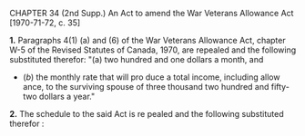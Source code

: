 CHAPTER 34 (2nd Supp.)
An Act to amend the War Veterans
Allowance Act
[1970-71-72, c. 35]

**1.** Paragraphs 4(1) (a) and (6) of the
War Veterans Allowance Act, chapter W-5
of the Revised Statutes of Canada, 1970,
are repealed and the following substituted
therefor:
"(a) two hundred and one dollars a
month, and
  * (_b_) the monthly rate that will pro
duce a total income, including allow
ance, to the surviving spouse of three
thousand two hundred and fifty-two
dollars a year."

**2.** The schedule to the said Act is re
pealed and the following substituted
therefor :
